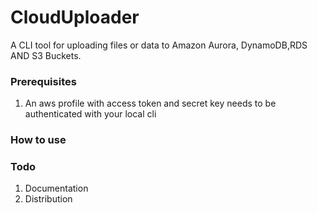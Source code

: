 # CloudUploader

A CLI tool for uploading files or data to Amazon Aurora, DynamoDB,RDS AND S3 Buckets.


### Prerequisites

1. An aws profile with access token and secret key needs to be authenticated with your local cli


### How to use




### Todo

1. Documentation
2. Distribution
   

   
